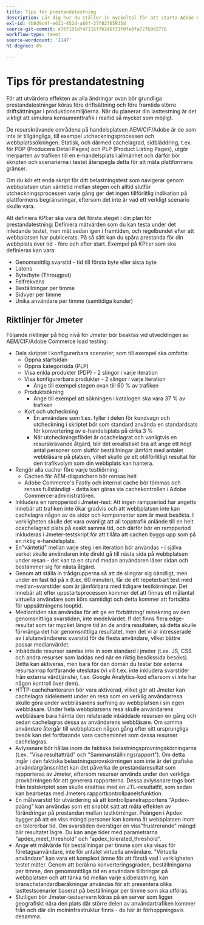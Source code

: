 ```yaml
---
title: Tips för prestandatestning
description: Lär dig hur du ställer in nyckeltal för att starta Adobe Commerce och Adobe Experience Manager.
exl-id: 4b0d9c4f-e611-452d-a80f-27f82705935d
source-git-commit: e76f101df47116f7b246f21f0fe0fa72769d2776
workflow-type: tm+mt
source-wordcount: '1147'
ht-degree: 0%

---
```


# Tips för prestandatestning

För att utvärdera effekten av alla ändringar ovan bör grundliga prestandatestningar köras före driftsättning och före framtida större driftsättningar i produktionsmiljöerna. När du planerar din lasttestning är det viktigt att simulera konsumenttrafik i realtid så mycket som möjligt.

De resurskrävande områdena på handelsplatsen AEM/CIF/Adobe är de som inte är tillgängliga, till exempel utcheckningsprocessen och webbplatssökningen. Statisk, och därmed cachelagrad, sidbläddring, t.ex. för PDP (Producera Detail Pages) och PLP (Product Listing Pages), utgör merparten av trafiken till en e-handelsplats i allmänhet och därför bör skripten och scenarierna i testet återspegla detta för att mäta plattformens gränser.

Om du kör ett enda skript för ditt belastningstest som navigerar genom webbplatsen utan väntetid mellan stegen och alltid slutför utcheckningsprocessen varje gång ger det ingen tillförlitlig indikation på plattformens begränsningar, eftersom det inte är vad ett verkligt scenario skulle vara.

Att definiera KPI:er ska vara det första steget i din plan för prestandatestning: Definiera mätvärden som du kan testa under det inledande testet, men mät sedan igen i framtiden, och regelbundet efter att webbplatsen har publicerats. På så sätt kan du spåra prestanda för din webbplats över tid - före och efter start. Exempel på KPI:er som ska definieras kan vara:

- Genomsnittlig svarstid - tid till första byte eller sista byte
- Latens
- Byte/byte (Througput)
- Felfrekvens
- Beställningar per timme
- Sidvyer per timme
- Unika användare per timme (samtidiga kunder)

## Riktlinjer för Jmeter

Följande riktlinjer på hög nivå för Jmeter bör beaktas vid utvecklingen av AEM/CIF/Adobe Commerce load testing:

- Dela skriptet i konfigurerbara scenarier, som till exempel ska omfatta:
   - Öppna startsidan
   - Öppna kategorisida (PLP)
   - Visa enkla produkter (PDP) - 2 slingor i varje iteration
   - Visa konfigurerbara produkter - 2 slingor i varje iteration
      - Ange till exempel stegen ovan till 60 % av trafiken
   - Produktsökning
      - Ange till exempel att sökningen i katalogen ska vara 37 % av trafiken
   - Kort och utcheckning
      - En användare som t.ex. fyller i delen för kundvagn och utcheckning i skriptet bör som standard använda en standardsats för konvertering av e-handelsplats på cirka 3 %
      - När utcheckningsflödet är ocachelagrat och vanligtvis en resurskrävande åtgärd, blir det orealistiskt bra att ange ett högt antal personer som slutför beställningar jämfört med antalet webbläsare på platsen, vilket skulle ge ett otillförlitligt resultat för den trafikvolym som din webbplats kan hantera.
- Rengör alla cacher före varje testkörning:
   - Cachen för AEM-dispatchern bör rensas helt
   - Adobe Commerce&#39;s Fastly och internal cache bör tömmas och rensas fullständigt - detta kan göras via cachekontrollen i Adobe Commerce-administratören.
- Inkludera en rampperiod i Jmeter-test: Att ingen rampperiod har angetts innebär att trafiken inte ökar gradvis och att webbplatsen inte kan cachelagra någon av de sidor och komponenter som är mest besökta. I verkligheten skulle det vara ovanligt att all topptrafik anlände till en helt ocachelagrad plats på exakt samma tid, och därför bör en rampperiod inkluderas i Jmeter-testskript för att tillåta att cachen byggs upp som på en riktig e-handelsplats.
- En&quot;väntetid&quot; mellan varje steg i en iteration bör användas - i själva verket skulle användaren inte
direkt gå till nästa sida på webbplatsen under resan - det kan ta en stund medan användaren läser sidan och bestämmer sig för nästa åtgärd.
- Genom att ställa in trådgrupperna så att de slingrar sig oändligt, men under en fast tid på x (t.ex. 60 minuter), får de ett repeterbart test med median-svarstider som är jämförbara med tidigare testkörningar. Det innebär att efter uppstartsprocessen kommer det att finnas ett målantal virtuella användare som körs samtidigt och detta kommer att fortsätta för uppsättningens looptid.
- Mediantiden ska användas för att ge en förbättring/ minskning av den genomsnittliga svarstiden, inte medelvärdet. If
det finns flera edge-resultat som tar mycket längre tid än de andra resultaten, så detta skulle förvränga det här genomsnittliga resultatet, men det vi är intresserade av i slutanvändarens svarstid för de flesta användare, vilket bättre passar medianvärdet.
- Inbäddade resurser samlas inte in som standard i jmeter (t.ex. JS, CSS och andra resurser som laddas ned när en riktig besökssida besöks). Detta kan aktiveras, men bara för den domän du testar bör externa resursanrop fortfarande uteslutas (vi vill t.ex. inte inkludera svarstider från externa värdtjänster, t.ex. Google Analytics-kod eftersom vi inte har någon kontroll över dem).
- HTTP-cachehanteraren bör vara aktiverad, vilket gör att Jmeter kan cachelagra sidelement under en resa som
en verklig användarresa skulle göra under webbläsarens surfning av webbplatsen i sin egen webbläsare. Under hela webbplatsens resa skulle användarens webbläsare bara hämta den relaterade inbäddade resursen en gång och sedan cachelagras dessa av användarens webbläsare. Om samma användare återgår till webbplatsen någon gång efter sitt ursprungliga besök kan det fortfarande vara cacheminnet som dessa resurser cachelagras.
- Avlyssnare bör hållas inom de faktiska belastningsprovningskörningarna (t.ex. &quot;Visa resultatträd&quot; och &quot;Sammanställningsrapport&quot;). Om detta ingår i den faktiska belastningsprovskörningen som inte är det grafiska användargränssnittet kan det påverka de prestandaresultat som rapporteras av Jmeter, eftersom resurser används under den verkliga provkörningen för att generera rapporterna. Dessa avlyssnare togs bort från testskriptet som skulle ersättas med en JTL-resultatfil, som sedan kan bearbetas med Jmeters rapportkontrollpanelsfunktion.
- En målsvarstid för utvärdering så att kontrollpanelrapportens &quot;Apdex-poäng&quot; kan användas som ett snabbt sätt att mäta effekten av förändringar på prestandan mellan testkörningar. Poängen i Apdex bygger på att en viss mängd personer kan komma åt webbplatsen inom en tolererbar tid. Om svarstiden överstiger en viss&quot;frustrerande&quot; mängd blir resultatet lägre. Du kan ange tider med parametrarna &quot;apdex_meet_threshold&quot; och &quot;apdex_tolerated_threshold&quot;.
- Ange ett målvärde för beställningar per timme som ska visas för företagsanvändare, inte för antalet virtuella användare. &quot;Virtuella användare&quot; kan vara ett komplext ämne för att förstå vad i verkligheten testet mäter. Genom att beräkna konverteringsgraden, beställningarna per timme, den genomsnittliga tid en användare tillbringar på webbplatsen och att tänka tid mellan varje sidbelastning, kan branschstandardberäkningar användas för att presentera olika lasttestscenarier baserat på beställningar per timme som ska utföras.
- Slutligen bör Jmeter-testservern köras på en server som ligger geografiskt nära den plats där större delen av användartrafiken kommer från och där din molninfrastruktur finns - de här är förhoppningsvis desamma.
